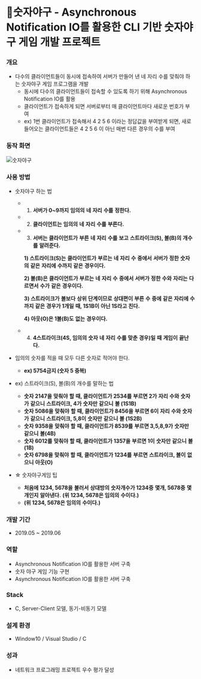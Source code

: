 # 🔎숫자야구 - Asynchronous Notification IO를 활용한 CLI 기반 숫자야구 게임 개발 프로젝트

### 개요
* 다수의 클라이언트들이 동시에 접속하여 서버가 만들어 낸 네 자리 수를 맞춰야 하는 숫자야구 게임 프로그램을 개발
  * 동시에 다수의 클라이언트들이 접속할 수 있도록 하기 위해 Asynchronous Notification IO를 활용
  * 클라이언트가 접속하게 되면 서버로부터 매 클라이언트마다 새로운 번호가 부여
  * ex) 1번 클라이언트가 접속해서 4 2 5 6 이라는 정답값을 부여받게 되면, 새로 들어오는 클라이언트들은 4 2 5 6 이 아닌 매번 다른 경우의 수를 부여
  
### 동작 화면
![숫자야구](https://user-images.githubusercontent.com/46698840/97777374-1e841280-1bb3-11eb-9111-42eacea263fd.png)

### 사용 방법
* 숫자야구 하는 법
  * 1. **서버가 0~9까지** **임의의** **네** **자리** **수를** **정한다.**
  * 2. **클라이언트는** **임의의** **네** **자리** **수를** **부른다.**
  * 3. **서버는** **클라이언트가** **부른** **네** **자리** **수를** **보고** **스트라이크(S), 볼(B)의** **개수를** **알려준다.**

    **1) 스트라이크(S)는** **클라이언트가** **부르는** **네** **자리** **수** **중에서** **서버가** **정한** **숫자의** **같은** **자리에** **수까지** **같은** **경우이다.**

    **2) 볼(B)은** **클라이언트가** **부르는** **네** **자리** **수** **중에서** **서버가** **정한** **수와** **자리는** **다르면서** **수가** **같은** **경우이다.**

    **3) 스트라이크가** **볼보다** **상위** **단계이므로** **상대편이** **부른** **수** **중에** **같은** **자리에** **수까지** **같은** **경우가 1개일** **때, 1S1B이** **아닌 1S라고** **친다.**

    **4) 아웃(O)은 1볼(B)도** **없는** **경우이다.**

  * 4. **4스트라이크(4S, 임의의** **숫자** **네** **자리** **수를** **맞춘** **경우)일** **때** **게임이** **끝난다.**
  
* 임의의 숫자를 적을 때 모두 다른 숫자로 적어야 한다.
  * **ex) 5754금지 (숫자 5 중복)**  

* ex) 스트라이크(S), 볼(B)의 개수를 말하는 법
  * **숫자 2147을** **맞춰야** **할** **때, 클라이언트가 2534를** **부르면 2가** **자리** **수와** **숫자가** **같으니** **스트라이크, 4가** **숫자만** **같으니** **볼 (1S1B)**
  * **숫자 5086을** **맞춰야** **할** **때, 클라이언트가 8456을** **부르면 6이** **자리** **수와** **숫자가** **같으니** **스트라이크, 5,8이** **숫자만** **같으니** **볼 (1S2B)**
  * **숫자 9358을** **맞춰야** **할** **때, 클라이언트가 8539를** **부르면 3,5,8,9가** **숫자만** **같으니** **볼(4B)**
  * **숫자 6012를** **맞춰야** **할** **때, 클라이언트가 1357을** **부르면 1이** **숫자만** **같으니** **볼(1B)**
  * **숫자 6798을** **맞춰야** **할** **때, 클라이언트가 1234를** **부르면** **스트라이크, 볼이** **없으니** **아웃(O)**

* ☆ 숫자야구게임 팁
  * **처음에 1234, 5678을** **불러서** **상대방의** **숫자개수가 1234중** **몇개, 5678중** **몇개인지** **알아낸다.** **(위 1234, 5678은 임의의** **수이다.)**
  * **(위 1234, 5678은 임의의** **수이다.)**

### 개발 기간
* 2019.05 ~ 2019.06

### 역할
* Asynchronous Notification IO를 활용한 서버 구축
* 숫자 야구 게임 기능 구현
* Asynchronous Notification IO를 활용한 서버 구축

### Stack
* C, Server-Client 모델, 동기-비동기 모델

### 설계 환경
* Window10 / Visual Studio / C

### 성과
* 네트워크 프로그래밍 프로젝트 우수 평가 달성
